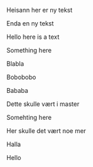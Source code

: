 Heisann her er ny tekst

Enda en ny tekst

Hello here is a text

Something here

Blabla

Bobobobo

Bababa

Dette skulle vært i master

Somehting here

Her skulle det vært noe mer

Halla

Hello
